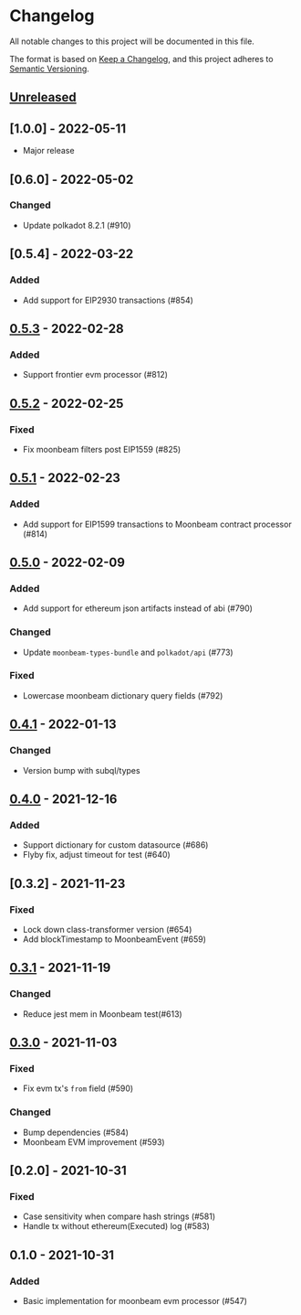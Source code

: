 # Changelog
All notable changes to this project will be documented in this file.

The format is based on [Keep a Changelog](https://keepachangelog.com/en/1.0.0/),
and this project adheres to [Semantic Versioning](https://semver.org/spec/v2.0.0.html).

## [Unreleased]

## [1.0.0] - 2022-05-11
- Major release

## [0.6.0] - 2022-05-02
### Changed
- Update polkadot 8.2.1 (#910)

## [0.5.4] - 2022-03-22
### Added
- Add support for EIP2930 transactions (#854)

## [0.5.3] - 2022-02-28
### Added
- Support frontier evm processor (#812)

## [0.5.2] - 2022-02-25
### Fixed
- Fix moonbeam filters post EIP1559 (#825)

## [0.5.1] - 2022-02-23
### Added
- Add support for EIP1599 transactions to Moonbeam contract processor (#814)

## [0.5.0] - 2022-02-09
### Added
- Add support for ethereum json artifacts instead of abi (#790)
### Changed
- Update `moonbeam-types-bundle` and `polkadot/api` (#773) 
### Fixed
- Lowercase moonbeam dictionary query fields (#792)

## [0.4.1] - 2022-01-13
### Changed
- Version bump with subql/types 

## [0.4.0] - 2021-12-16
### Added
- Support dictionary for custom datasource (#686)
- Flyby fix, adjust timeout for test (#640) 

## [0.3.2] - 2021-11-23
### Fixed
- Lock down class-transformer version (#654)
- Add blockTimestamp to MoonbeamEvent (#659)

## [0.3.1] - 2021-11-19
### Changed
- Reduce jest mem in Moonbeam test(#613)

## [0.3.0] - 2021-11-03
### Fixed
- Fix evm tx's `from` field (#590)
### Changed
- Bump dependencies (#584)
- Moonbeam EVM improvement (#593)

## [0.2.0] - 2021-10-31
### Fixed
- Case sensitivity when compare hash strings (#581)
- Handle tx without ethereum(Executed) log (#583)

## 0.1.0 - 2021-10-31
### Added
- Basic implementation for moonbeam evm processor (#547)

[Unreleased]: https://github.com/subquery/subql/compare/contract-processors/0.5.3...HEAD
[0.5.3]: https://github.com/subquery/subql/compare/contract-processors/0.5.2...contract-processors/0.5.3
[0.5.2]: https://github.com/subquery/subql/compare/contract-processors/0.5.1...contract-processors/0.5.2
[0.5.1]: https://github.com/subquery/subql/compare/contract-processors/0.5.0...contract-processors/0.5.1
[0.5.0]: https://github.com/subquery/subql/compare/contract-processors/0.4.1...contract-processors/0.5.0
[0.4.1]: https://github.com/subquery/subql/compare/contract-processors/0.4.0...contract-processors/0.4.1
[0.4.0]: https://github.com/subquery/subql/compare/contract-processors/0.3.1...contract-processors/0.4.0
[0.3.1]: https://github.com/subquery/subql/compare/contract-processors/0.3.0...contract-processors/0.3.1
[0.3.0]: https://github.com/subquery/subql/compare/contract-processors/0.2.0...contract-processors/0.3.0

